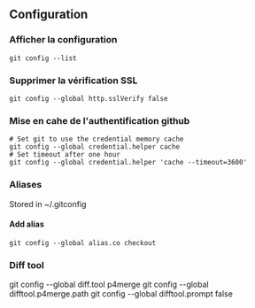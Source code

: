 ## Configuration
### Afficher la configuration
```
git config --list
```
### Supprimer la vérification SSL
```
git config --global http.sslVerify false
```
### Mise en cahe de l'authentification github
```
# Set git to use the credential memory cache
git config --global credential.helper cache
# Set timeout after one hour
git config --global credential.helper 'cache --timeout=3600'
```
### Aliases
Stored in ~/.gitconfig
#### Add alias
```
git config --global alias.co checkout
```

### Diff tool
git config --global diff.tool p4merge
git config --global difftool.p4merge.path <path>
git config --global difftool.prompt false
